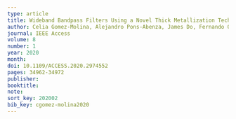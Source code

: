 ```yaml
---
type: article
title: Wideband Bandpass Filters Using a Novel Thick Metallization Technology
author: Celia Gomez-Molina, Alejandro Pons-Abenza, James Do, Fernando Quesada-Pereira, Xiaoguang Liu, Juan Sebastian Gomez-Diaz, and Alejandro Alvarez-Melcon
journal: IEEE Access
volume: 8
number: 1
year: 2020
month:
doi: 10.1109/ACCESS.2020.2974552
pages: 34962-34972
publisher:
booktitle:
note:
sort_key: 202002
bib_key: cgomez-molina2020
---
```

